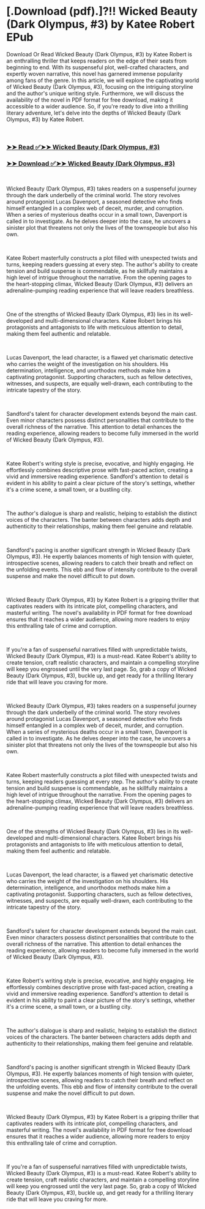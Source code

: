 # [.Download (pdf).]?!! Wicked Beauty (Dark Olympus, #3) by Katee Robert EPub

<p>Download Or Read Wicked Beauty (Dark Olympus, #3) by Katee Robert is an enthralling thriller that keeps readers on the edge of their seats from beginning to end. With its suspenseful plot, well-crafted characters, and expertly woven narrative, this novel has garnered immense popularity among fans of the genre. In this article, we will explore the captivating world of Wicked Beauty (Dark Olympus, #3), focusing on the intriguing storyline and the author's unique writing style. Furthermore, we will discuss the availability of the novel in PDF format for free download, making it accessible to a wider audience. So, if you're ready to dive into a thrilling literary adventure, let's delve into the depths of Wicked Beauty (Dark Olympus, #3) by Katee Robert.</p>
<p>&nbsp;</p>

### [➤➤ Read ✅➤➤ Wicked Beauty (Dark Olympus, #3)](https://pdfworldcenter.com/?book=58945351)

### [➤➤ Download ✅➤➤ Wicked Beauty (Dark Olympus, #3)](https://pdfworldcenter.com/?book=58945351)

<p>&nbsp;</p>
<p>Wicked Beauty (Dark Olympus, #3) takes readers on a suspenseful journey through the dark underbelly of the criminal world. The story revolves around protagonist Lucas Davenport, a seasoned detective who finds himself entangled in a complex web of deceit, murder, and corruption. When a series of mysterious deaths occur in a small town, Davenport is called in to investigate. As he delves deeper into the case, he uncovers a sinister plot that threatens not only the lives of the townspeople but also his own.</p>
<p>&nbsp;</p>
<p>Katee Robert masterfully constructs a plot filled with unexpected twists and turns, keeping readers guessing at every step. The author's ability to create tension and build suspense is commendable, as he skillfully maintains a high level of intrigue throughout the narrative. From the opening pages to the heart-stopping climax, Wicked Beauty (Dark Olympus, #3) delivers an adrenaline-pumping reading experience that will leave readers breathless.</p>
<p>&nbsp;</p>
<p>One of the strengths of Wicked Beauty (Dark Olympus, #3) lies in its well-developed and multi-dimensional characters. Katee Robert brings his protagonists and antagonists to life with meticulous attention to detail, making them feel authentic and relatable.</p>
<p>&nbsp;</p>
<p>Lucas Davenport, the lead character, is a flawed yet charismatic detective who carries the weight of the investigation on his shoulders. His determination, intelligence, and unorthodox methods make him a captivating protagonist. Supporting characters, such as fellow detectives, witnesses, and suspects, are equally well-drawn, each contributing to the intricate tapestry of the story.</p>
<p>&nbsp;</p>
<p>Sandford's talent for character development extends beyond the main cast. Even minor characters possess distinct personalities that contribute to the overall richness of the narrative. This attention to detail enhances the reading experience, allowing readers to become fully immersed in the world of Wicked Beauty (Dark Olympus, #3).</p>
<p>&nbsp;</p>
<p>Katee Robert's writing style is precise, evocative, and highly engaging. He effortlessly combines descriptive prose with fast-paced action, creating a vivid and immersive reading experience. Sandford's attention to detail is evident in his ability to paint a clear picture of the story's settings, whether it's a crime scene, a small town, or a bustling city.</p>
<p>&nbsp;</p>
<p>The author's dialogue is sharp and realistic, helping to establish the distinct voices of the characters. The banter between characters adds depth and authenticity to their relationships, making them feel genuine and relatable.</p>
<p>&nbsp;</p>
<p>Sandford's pacing is another significant strength in Wicked Beauty (Dark Olympus, #3). He expertly balances moments of high tension with quieter, introspective scenes, allowing readers to catch their breath and reflect on the unfolding events. This ebb and flow of intensity contribute to the overall suspense and make the novel difficult to put down.</p>
<p>&nbsp;</p>
<p>Wicked Beauty (Dark Olympus, #3) by Katee Robert is a gripping thriller that captivates readers with its intricate plot, compelling characters, and masterful writing. The novel's availability in PDF format for free download ensures that it reaches a wider audience, allowing more readers to enjoy this enthralling tale of crime and corruption.</p>
<p>&nbsp;</p>
<p>If you're a fan of suspenseful narratives filled with unpredictable twists, Wicked Beauty (Dark Olympus, #3) is a must-read. Katee Robert's ability to create tension, craft realistic characters, and maintain a compelling storyline will keep you engrossed until the very last page. So, grab a copy of Wicked Beauty (Dark Olympus, #3), buckle up, and get ready for a thrilling literary ride that will leave you craving for more.</p>
<p>&nbsp;</p>
<p>Wicked Beauty (Dark Olympus, #3) takes readers on a suspenseful journey through the dark underbelly of the criminal world. The story revolves around protagonist Lucas Davenport, a seasoned detective who finds himself entangled in a complex web of deceit, murder, and corruption. When a series of mysterious deaths occur in a small town, Davenport is called in to investigate. As he delves deeper into the case, he uncovers a sinister plot that threatens not only the lives of the townspeople but also his own.</p>
<p>&nbsp;</p>
<p>Katee Robert masterfully constructs a plot filled with unexpected twists and turns, keeping readers guessing at every step. The author's ability to create tension and build suspense is commendable, as he skillfully maintains a high level of intrigue throughout the narrative. From the opening pages to the heart-stopping climax, Wicked Beauty (Dark Olympus, #3) delivers an adrenaline-pumping reading experience that will leave readers breathless.</p>
<p>&nbsp;</p>
<p>One of the strengths of Wicked Beauty (Dark Olympus, #3) lies in its well-developed and multi-dimensional characters. Katee Robert brings his protagonists and antagonists to life with meticulous attention to detail, making them feel authentic and relatable.</p>
<p>&nbsp;</p>
<p>Lucas Davenport, the lead character, is a flawed yet charismatic detective who carries the weight of the investigation on his shoulders. His determination, intelligence, and unorthodox methods make him a captivating protagonist. Supporting characters, such as fellow detectives, witnesses, and suspects, are equally well-drawn, each contributing to the intricate tapestry of the story.</p>
<p>&nbsp;</p>
<p>Sandford's talent for character development extends beyond the main cast. Even minor characters possess distinct personalities that contribute to the overall richness of the narrative. This attention to detail enhances the reading experience, allowing readers to become fully immersed in the world of Wicked Beauty (Dark Olympus, #3).</p>
<p>&nbsp;</p>
<p>Katee Robert's writing style is precise, evocative, and highly engaging. He effortlessly combines descriptive prose with fast-paced action, creating a vivid and immersive reading experience. Sandford's attention to detail is evident in his ability to paint a clear picture of the story's settings, whether it's a crime scene, a small town, or a bustling city.</p>
<p>&nbsp;</p>
<p>The author's dialogue is sharp and realistic, helping to establish the distinct voices of the characters. The banter between characters adds depth and authenticity to their relationships, making them feel genuine and relatable.</p>
<p>&nbsp;</p>
<p>Sandford's pacing is another significant strength in Wicked Beauty (Dark Olympus, #3). He expertly balances moments of high tension with quieter, introspective scenes, allowing readers to catch their breath and reflect on the unfolding events. This ebb and flow of intensity contribute to the overall suspense and make the novel difficult to put down.</p>
<p>&nbsp;</p>
<p>Wicked Beauty (Dark Olympus, #3) by Katee Robert is a gripping thriller that captivates readers with its intricate plot, compelling characters, and masterful writing. The novel's availability in PDF format for free download ensures that it reaches a wider audience, allowing more readers to enjoy this enthralling tale of crime and corruption.</p>
<p>&nbsp;</p>
<p>If you're a fan of suspenseful narratives filled with unpredictable twists, Wicked Beauty (Dark Olympus, #3) is a must-read. Katee Robert's ability to create tension, craft realistic characters, and maintain a compelling storyline will keep you engrossed until the very last page. So, grab a copy of Wicked Beauty (Dark Olympus, #3), buckle up, and get ready for a thrilling literary ride that will leave you craving for more.</p>
<p>&nbsp;</p>
